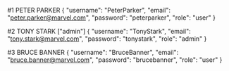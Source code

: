 #1 PETER PARKER
{
    "username": "PeterParker",
    "email": "peter.parker@marvel.com",
    "password": "peterparker",
    "role": "user"
}

#2 TONY STARK ["admin"]
{
    "username": "TonyStark",
    "email": "tony.stark@marvel.com",
    "password": "tonystark",
    "role": "admin"
}

#3 BRUCE BANNER
{
    "username": "BruceBanner",
    "email": "bruce.banner@marvel.com",
    "password": "brucebanner",
    "role": "user"
}